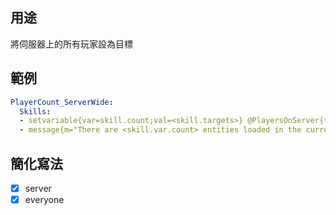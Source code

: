 ## 用途
將伺服器上的所有玩家設為目標

## 範例
```yaml
PlayerCount_ServerWide:
  Skills:
  - setvariable{var=skill.count;val=<skill.targets>} @PlayersOnServer{targetself=true}
  - message{m="There are <skill.var.count> entities loaded in the current world"} @self
```


## 簡化寫法
- [x] server
- [x] everyone